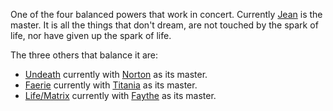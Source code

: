One of the four balanced powers that work in concert.  Currently [Jean](JeanOfFlorimel) is the master.  It is all the things that don't dream, are not touched by the spark of life, nor have given up the spark of life.

The three others that balance it are:
 + [Undeath](UnDeath) currently with [Norton](NortonOfBeastmasters) as its master.
 + [Faerie](TitaniaOfFarie) currently with [Titania](TitaniaOfFaerie) as its master.
 + [Life/Matrix](LifeMatrix) currently with [Faythe](FaytheOfCeleste) as its master.
